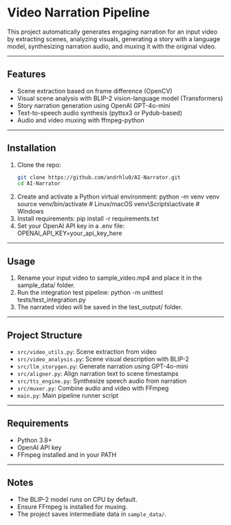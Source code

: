 # Video Narration Pipeline

This project automatically generates engaging narration for an input video by extracting scenes, analyzing visuals, generating a story with a language model, synthesizing narration audio, and muxing it with the original video.

---

## Features

- Scene extraction based on frame difference (OpenCV)
- Visual scene analysis with BLIP-2 vision-language model (Transformers)
- Story narration generation using OpenAI GPT-4o-mini
- Text-to-speech audio synthesis (pyttsx3 or Pydub-based)
- Audio and video muxing with ffmpeg-python

---

## Installation

1. Clone the repo:
   ```bash
   git clone https://github.com/andrhlu0/AI-Narrator.git
   cd AI-Narrator
2. Create and activate a Python virtual environment:
    python -m venv venv
    source venv/bin/activate  # Linux/macOS
    venv\Scripts\activate     # Windows
3. Install requirements:
    pip install -r requirements.txt
4. Set your OpenAI API key in a .env file:
    OPENAI_API_KEY=your_api_key_here

---

## Usage

1. Rename your input video to sample_video.mp4 and place it in the sample_data/ folder.
2. Run the integration test pipeline:
    python -m unittest tests/test_integration.py
3. The narrated video will be saved in the test_output/ folder.

---

## Project Structure

- `src/video_utils.py`: Scene extraction from video  
- `src/video_analysis.py`: Scene visual description with BLIP-2  
- `src/llm_storygen.py`: Generate narration using GPT-4o-mini  
- `src/aligner.py`: Align narration text to scene timestamps  
- `src/tts_engine.py`: Synthesize speech audio from narration  
- `src/muxer.py`: Combine audio and video with FFmpeg  
- `main.py`: Main pipeline runner script  

---

## Requirements

- Python 3.8+  
- OpenAI API key  
- FFmpeg installed and in your PATH  

---

## Notes

- The BLIP-2 model runs on CPU by default.  
- Ensure FFmpeg is installed for muxing.  
- The project saves intermediate data in `sample_data/`.  
